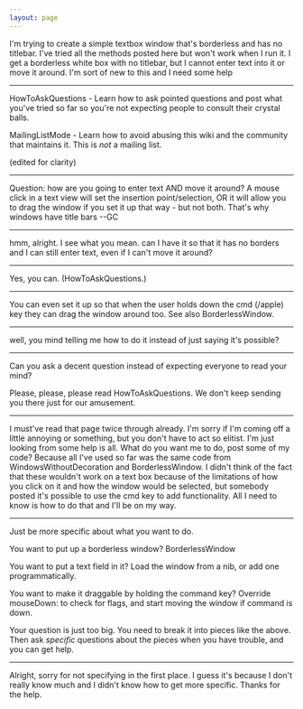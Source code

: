 ```yaml
---
layout: page
---
```



I'm trying to create a simple textbox window that's borderless and has no titlebar. I've tried all the methods posted here but won't work when I run it. I get a borderless white box with no titlebar, but I cannot enter text into it or move it around. I'm sort of new to this and I need some help

----
HowToAskQuestions - Learn how to ask pointed questions and post what you've tried so far so you're not expecting people to consult their crystal balls.

MailingListMode - Learn how to avoid abusing this wiki and the community that maintains it. This is *not* a mailing list.

(edited for clarity)

----

Question: how are you going to enter text AND move it around? A mouse click in a text view will set the insertion point/selection, OR it will allow you to drag the window if you set it up that way - but not both. That's why windows have title bars --GC

----

hmm, alright. I see what you mean. can I have it so that it has no borders and I can still enter text, even if I can't move it around?

----

Yes, you can. (HowToAskQuestions.)

----

You can even set it up so that when the user holds down the cmd (/apple) key they can drag the window around too. See also BorderlessWindow.

----

well, you mind telling me how to do it instead of just saying it's possible?

----
Can you ask a decent question instead of expecting everyone to read your mind?

Please, please, please read HowToAskQuestions. We don't keep sending you there just for our amusement.

----

I must've read that page twice through already. I'm sorry if I'm coming off a little annoying or something, but you don't have to act so elitist. I'm just looking from some help is all. What do you want me to do, post some of my code? Because all I've used so far was the same code from WindowsWithoutDecoration and BorderlessWindow. I didn't think of the fact that these wouldn't work on a text box because of the limitations of how you click on it and how the window would be selected, but somebody posted it's possible to use the cmd key to add functionality. All I need to know is how to do that and I'll be on my way.

----
Just be more specific about what you want to do.

You want to put up a borderless window? BorderlessWindow

You want to put a text field in it? Load the window from a nib, or add one programmatically.

You want to make it draggable by holding the command key? Override     mouseDown: to check for flags, and start moving the window if command is down.

Your question is just too big. You need to break it into pieces like the above. Then ask *specific* questions about the pieces when you have trouble, and you can get help.

----

Alright, sorry for not specifying in the first place. I guess it's because I don't really know much and I didn't know how to get more specific.
Thanks for the help.
